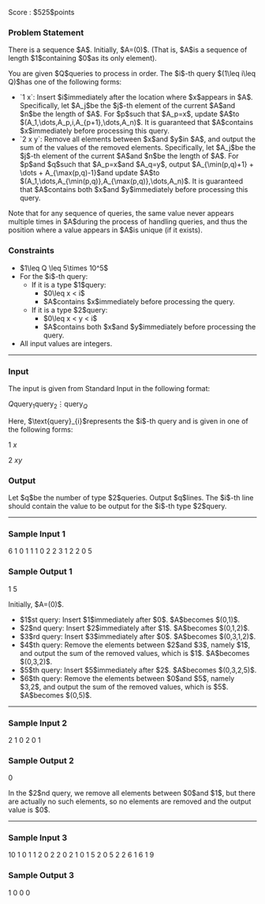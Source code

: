 
<div>

<span>

<span>

<p>
Score : $525$points
</p>

<div>

<section>

### **Problem Statement**

<p>
There is a sequence $A$.
Initially, $A=(0)$.
(That is, $A$is a sequence of length $1$containing $0$as its only element).
</p>

<p>
You are given $Q$queries to process in order.
The $i$-th query $(1\leq i\leq Q)$has one of the following forms:
</p>

<ul>

<li>
`1 x`: Insert $i$immediately after the location where $x$appears in $A$.
Specifically, let $A_j$be the $j$-th element of the current $A$and $n$be the length of $A$. For $p$such that $A_p=x$, update $A$to $(A_1,\dots,A_p,i,A_{p+1},\dots,A_n)$.
It is guaranteed that $A$contains $x$immediately before processing this query.
</li>

<li>
`2 x y`: Remove all elements between $x$and $y$in $A$, and output the sum of the values of the removed elements.
Specifically, let $A_j$be the $j$-th element of the current $A$and $n$be the length of $A$. For $p$and $q$such that $A_p=x$and $A_q=y$, output $A_{\min(p,q)+1} + \dots + A_{\max(p,q)-1}$and
update $A$to $(A_1,\dots,A_{\min(p,q)},A_{\max(p,q)},\dots,A_n)$.
It is guaranteed that $A$contains both $x$and $y$immediately before processing this query.
</li>

</ul>

<p>
Note that for any sequence of queries, the same value never appears multiple times in $A$during the process of handling queries, and thus the position where a value appears in $A$is unique (if it exists).
</p>

</section>

</div>

<div>

<section>

### **Constraints**

<ul>

<li>
$1\leq Q \leq 5\times 10^5$
</li>

<li>
For the $i$-th query:
<ul>

<li>
If it is a type $1$query:
<ul>

<li>
$0\leq x < i$
</li>

<li>
$A$contains $x$immediately before processing the query.
</li>

</ul>

</li>

<li>
If it is a type $2$query:
<ul>

<li>
$0\leq x < y < i$
</li>

<li>
$A$contains both $x$and $y$immediately before processing the query.
</li>

</ul>

</li>

</ul>

</li>

<li>
All input values are integers.
</li>

</ul>

</section>

</div>

---

<div>

<div>

<section>

### **Input**

<p>
The input is given from Standard Input in the following format:
</p>

<div>

$Q$$\text{query}_{1}$$\text{query}_{2}$$\vdots$$\text{query}_{Q}$
</div>

<p>
Here, $\text{query}_{i}$represents the $i$-th query and is given in one of the following forms:
</p>

<div>

1 $x$
</div>

<div>

2 $x$$y$
</div>

</section>

</div>

<div>

<section>

### **Output**

<p>
Let $q$be the number of type $2$queries. Output $q$lines.
The $i$-th line should contain the value to be output for the $i$-th type $2$query.
</p>

</section>

</div>

</div>

---

<div>

<section>

### **Sample Input 1**

<div>

6
1 0
1 1
1 0
2 2 3
1 2
2 0 5

</div>

</section>

</div>

<div>

<section>

### **Sample Output 1**

<div>

1
5

</div>

<p>
Initially, $A=(0)$.
</p>

<ul>

<li>
$1$st query: Insert $1$immediately after $0$. $A$becomes $(0,1)$.
</li>

<li>
$2$nd query: Insert $2$immediately after $1$. $A$becomes $(0,1,2)$.
</li>

<li>
$3$rd query: Insert $3$immediately after $0$. $A$becomes $(0,3,1,2)$.
</li>

<li>
$4$th query: Remove the elements between $2$and $3$, namely $1$, and output the sum of the removed values, which is $1$. $A$becomes $(0,3,2)$.
</li>

<li>
$5$th query: Insert $5$immediately after $2$. $A$becomes $(0,3,2,5)$.
</li>

<li>
$6$th query: Remove the elements between $0$and $5$, namely $3,2$, and output the sum of the removed values, which is $5$. $A$becomes $(0,5)$.
</li>

</ul>

</section>

</div>

---

<div>

<section>

### **Sample Input 2**

<div>

2
1 0
2 0 1

</div>

</section>

</div>

<div>

<section>

### **Sample Output 2**

<div>

0

</div>

<p>
In the $2$nd query, we remove all elements between $0$and $1$, but there are actually no such elements, so no elements are removed and the output value is $0$.
</p>

</section>

</div>

---

<div>

<section>

### **Sample Input 3**

<div>

10
1 0
1 1
2 0 2
2 0 2
1 0
1 5
2 0 5
2 2 6
1 6
1 9

</div>

</section>

</div>

<div>

<section>

### **Sample Output 3**

<div>

1
0
0
0

</div>

</section>

</div>

</span>

</span>

</div>
